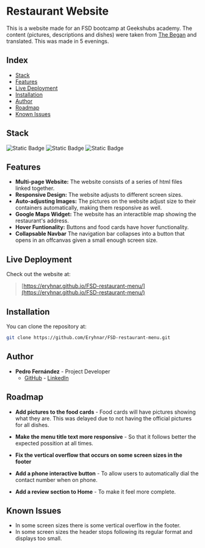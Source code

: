 # Restaurant Website

This is a website made for an FSD bootcamp at Geekshubs academy. The content (pictures, descriptions and dishes) were taken from <a href="https://thebegan.es/en/home/">The Began</a> and translated. This was made in 5 evenings.

## Index

- [Stack](#stack)
- [Features](#features)
- [Live Deployment](#live-deployment)
- [Installation](#installation)
- [Author](#author)
- [Roadmap](#roadmap)
- [Known Issues](#known-issues)

## Stack 

![Static Badge](https://img.shields.io/badge/CSS-blue)
![Static Badge](https://img.shields.io/badge/HTML-red)
![Static Badge](https://img.shields.io/badge/BOOTSTRAP-black)


## Features 

- **Multi-page Website:** The website consists of a series of html files linked together. 
- **Responsive Design:** The website adjusts to different screen sizes. 
- **Auto-adjusting Images:** The pictures on the website adjust size to their containers automatically, making them responsive as well. 
- **Google Maps Widget:** The website has an interactible map showing the restaurant's address. 
- **Hover Funtionality:** Buttons and food cards have hover functionality. 
- **Collapsable Navbar** The navigation bar collapses into a button that opens in an offcanvas given a small enough screen size.


## Live Deployment 

Check out the website at:

> [https://eryhnar.github.io/FSD-restaurant-menu/](https://eryhnar.github.io/FSD-restaurant-menu/)

## Installation 

You can clone the repository at:

```sh
git clone https://github.com/Eryhnar/FSD-restaurant-menu.git
```


## Author 

- **Pedro Fernández** - Project Developer
  - [GitHub](https://github.com/Eryhnar) - [LinkedIn](https://www.linkedin.com/in/pedro-fernandez-bel-68a2b9155/)

## Roadmap 

- **Add pictures to the food cards** - Food cards will have pictures showing what they are. This was delayed due to not having the official pictures for all dishes.

- **Make the menu title text more responsive** - So that it follows better the expected possition at all times.

- **Fix the vertical overflow that occurs on some screen sizes in the footer**

- **Add a phone interactive button** - To allow users to automatically dial the contact number when on phone.

- **Add a review section to Home** - To make it feel more complete.

## Known Issues

- In some screen sizes there is some vertical overflow in the footer.
- In some screen sizes the header stops following its regular format and displays too small.


